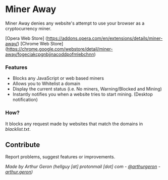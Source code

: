 # Miner Away
Miner Away denies any website's attempt to use your browser as a cryptocurrency miner.

[Opera Web Store] (https://addons.opera.com/en/extensions/details/miner-away/)
[Chrome Web Store] (https://chrome.google.com/webstore/detail/miner-away/fogeciakcpgnbjjnacoddpofmlebchnn)

### Features
- Blocks any JavaScript or web based miners
- Allows you to Whitelist a domain
- Display the current status (i.e. No miners, Warning/Blocked and Mining)
- Instantly notifies you when a website tries to start mining. (Desktop notification)

### How?
It blocks any request made by websites that match the domains in *blacklist.txt*.

## Contribute
Report problems, suggest features or improvements.

*Made by Arthur Geron (hellguy [at] protonmail [dot] com - [@arthurgeron](https://www.twitter.com/arthurgeron) - [arthur.geron](https://arthurgeron.azurewebsites.net/))*
